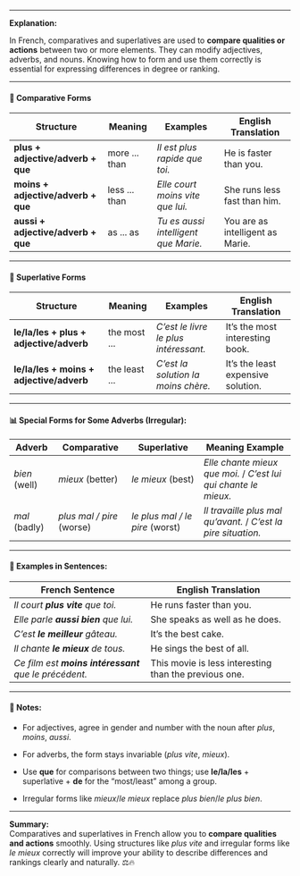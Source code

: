 
---

**Explanation:**

In French, comparatives and superlatives are used to **compare qualities or actions** between two or more elements. They can modify adjectives, adverbs, and nouns. Knowing how to form and use them correctly is essential for expressing differences in degree or ranking.

---

#### 🧱 Comparative Forms

|Structure|Meaning|Examples|English Translation|
|---|---|---|---|
|**plus + adjective/adverb + que**|more ... than|_Il est plus rapide que toi._|He is faster than you.|
|**moins + adjective/adverb + que**|less ... than|_Elle court moins vite que lui._|She runs less fast than him.|
|**aussi + adjective/adverb + que**|as ... as|_Tu es aussi intelligent que Marie._|You are as intelligent as Marie.|

---

#### 🧱 Superlative Forms

|Structure|Meaning|Examples|English Translation|
|---|---|---|---|
|**le/la/les + plus + adjective/adverb**|the most ...|_C’est le livre le plus intéressant._|It’s the most interesting book.|
|**le/la/les + moins + adjective/adverb**|the least ...|_C’est la solution la moins chère._|It’s the least expensive solution.|

---

#### 📊 Special Forms for Some Adverbs (Irregular):

|Adverb|Comparative|Superlative|Meaning Example|
|---|---|---|---|
|_bien_ (well)|_mieux_ (better)|_le mieux_ (best)|_Elle chante mieux que moi._ / _C’est lui qui chante le mieux._|
|_mal_ (badly)|_plus mal / pire_ (worse)|_le plus mal / le pire_ (worst)|_Il travaille plus mal qu’avant._ / _C’est la pire situation._|

---

#### 🔄 Examples in Sentences:

|French Sentence|English Translation|
|---|---|
|_Il court **plus vite** que toi._|He runs faster than you.|
|_Elle parle **aussi bien** que lui._|She speaks as well as he does.|
|_C’est **le meilleur** gâteau._|It’s the best cake.|
|_Il chante **le mieux** de tous._|He sings the best of all.|
|_Ce film est **moins intéressant** que le précédent._|This movie is less interesting than the previous one.|

---

#### 📝 Notes:

- For adjectives, agree in gender and number with the noun after _plus_, _moins_, _aussi_.
    
- For adverbs, the form stays invariable (_plus vite_, _mieux_).
    
- Use **que** for comparisons between two things; use **le/la/les** + superlative + **de** for the “most/least” among a group.
    
- Irregular forms like _mieux_/_le mieux_ replace _plus bien_/_le plus bien_.
    

---

**Summary:**  
Comparatives and superlatives in French allow you to **compare qualities and actions** smoothly. Using structures like _plus vite_ and irregular forms like _le mieux_ correctly will improve your ability to describe differences and rankings clearly and naturally. ⚖️🔥